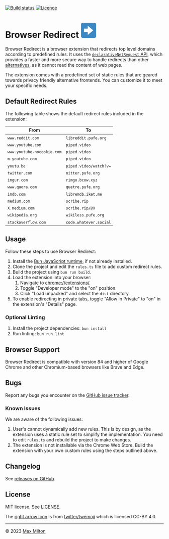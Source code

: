 [![Build status](https://img.shields.io/github/actions/workflow/status/maxmilton/browser-redirect/ci.yml?branch=master)](https://github.com/maxmilton/browser-redirect/actions)
[![Licence](https://img.shields.io/github/license/maxmilton/browser-redirect.svg)](https://github.com/maxmilton/browser-redirect/blob/master/LICENSE)

# Browser Redirect ![](./static/icon48.png)

Browser Redirect is a browser extension that redirects top level domains according to predefined rules. It uses the [`declarativeNetRequest` API](https://developer.chrome.com/docs/extensions/reference/declarativeNetRequest/), which provides a faster and more secure way to handle redirects than other [alternatives](https://github.com/libredirect/browser_extension), as it cannot read the content of web pages.

The extension comes with a predefined set of static rules that are geared towards privacy friendly alternative frontends. You can customize it to meet your specific needs.

## Default Redirect Rules

The following table shows the default redirect rules included in the extension:

| From                       | To                     |
| -------------------------- | ---------------------- |
| `www.reddit.com`           | `libreddit.pufe.org`   |
| `www.youtube.com`          | `piped.video`          |
| `www.youtube-nocookie.com` | `piped.video`          |
| `m.youtube.com`            | `piped.video`          |
| `youtu.be`                 | `piped.video/watch?v=` |
| `twitter.com`              | `nitter.pufe.org`      |
| `imgur.com`                | `rimgo.bcow.xyz`       |
| `www.quora.com`            | `quetre.pufe.org`      |
| `imdb.com`                 | `libremdb.iket.me`     |
| `medium.com`               | `scribe.rip`           |
| `X.medium.com`             | `scribe.rip/@X`        |
| `wikipedia.org`            | `wikiless.pufe.org`    |
| `stackoverflow.com`        | `code.whatever.social` |

<!--
Disabled/alternatives:
| `www.reddit.com`           | `teddit.net`           |
| `twitter.com`              | `nitter.net`           |
| `www.quora.com`            | `quetre.iket.me`       |
| `github.com`               | `gh.odyssey346.dev`    |
| `translate.google.com`     | `lingva.ml             |
-->

## Usage

Follow these steps to use Browser Redirect:

1. Install the [Bun JavaScript runtime](https://bun.sh), if not already installed.
1. Clone the project and edit the `rules.ts` file to add custom redirect rules.
1. Build the project using `bun run build`.
1. Load the extension into your browser:
   1. Navigate to <chrome://extensions/>.
   1. Toggle "Developer mode" to the "on" position.
   1. Click "Load unpacked" and select the `dist` directory.
1. To enable redirecting in private tabs, toggle "Allow in Private" to "on" in the extension's "Details" page.

### Optional Linting

1. Install the project dependencies: `bun install`
1. Run linting: `bun run lint`

## Browser Support

Browser Redirect is compatible with version 84 and higher of Google Chrome and other Chromium-based browsers like Brave and Edge.

## Bugs

Report any bugs you encounter on the [GitHub issue tracker](https://github.com/maxmilton/browser-redirect/issues).

### Known Issues

We are aware of the following issues:

1. User's cannot dynamically add new rules. This is by design, as the extension uses a static rule set to simplify the implementation. You need to edit `rules.ts` and rebuild the project to make changes.
1. The extension is not installable via the Chrome Web Store. Build the extension with your own custom rules using the steps outlined above.

## Changelog

See [releases on GitHub](https://github.com/maxmilton/browser-redirect/releases).

## License

MIT license. See [LICENSE](https://github.com/maxmilton/browser-redirect/blob/master/LICENSE).

The [right arrow icon](https://github.com/twitter/twemoji/blob/master/assets/svg/27a1.svg) is from [twitter/twemoji](https://github.com/twitter/twemoji) which is licensed CC-BY 4.0.

---

© 2023 [Max Milton](https://maxmilton.com)

